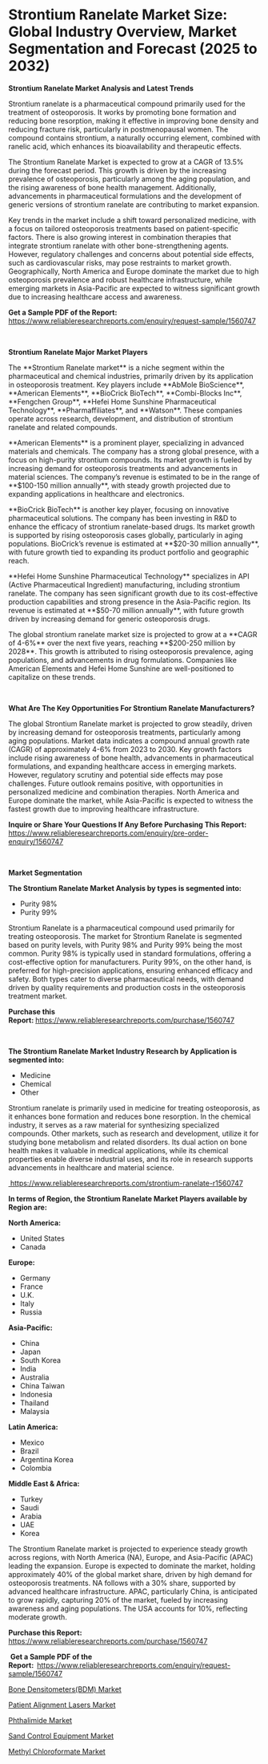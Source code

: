 <p><h1>Strontium Ranelate Market Size: Global Industry Overview, Market Segmentation and Forecast (2025 to 2032)</h1></p><p><strong>Strontium Ranelate Market Analysis and Latest Trends</strong></p>
<p><p>Strontium ranelate is a pharmaceutical compound primarily used for the treatment of osteoporosis. It works by promoting bone formation and reducing bone resorption, making it effective in improving bone density and reducing fracture risk, particularly in postmenopausal women. The compound contains strontium, a naturally occurring element, combined with ranelic acid, which enhances its bioavailability and therapeutic effects.</p><p>The Strontium Ranelate Market is expected to grow at a CAGR of 13.5% during the forecast period. This growth is driven by the increasing prevalence of osteoporosis, particularly among the aging population, and the rising awareness of bone health management. Additionally, advancements in pharmaceutical formulations and the development of generic versions of strontium ranelate are contributing to market expansion.</p><p>Key trends in the market include a shift toward personalized medicine, with a focus on tailored osteoporosis treatments based on patient-specific factors. There is also growing interest in combination therapies that integrate strontium ranelate with other bone-strengthening agents. However, regulatory challenges and concerns about potential side effects, such as cardiovascular risks, may pose restraints to market growth. Geographically, North America and Europe dominate the market due to high osteoporosis prevalence and robust healthcare infrastructure, while emerging markets in Asia-Pacific are expected to witness significant growth due to increasing healthcare access and awareness.</p></p>
<p><strong>Get a Sample PDF of the Report:&nbsp;</strong> <a href="https://www.reliableresearchreports.com/enquiry/request-sample/1560747?utm_campaign=24&utm_medium=2&utm_source=Github&utm_content=ia&utm_term=25012025&utm_id=strontium-ranelate">https://www.reliableresearchreports.com/enquiry/request-sample/1560747</a></p>
<p>&nbsp;</p>
<p><strong>Strontium Ranelate Major Market Players</strong></p>
<p><p>The **Strontium Ranelate market** is a niche segment within the pharmaceutical and chemical industries, primarily driven by its application in osteoporosis treatment. Key players include **AbMole BioScience**, **American Elements**, **BioCrick BioTech**, **Combi-Blocks Inc**, **Fengchen Group**, **Hefei Home Sunshine Pharmaceutical Technology**, **Pharmaffiliates**, and **Watson**. These companies operate across research, development, and distribution of strontium ranelate and related compounds.</p><p>**American Elements** is a prominent player, specializing in advanced materials and chemicals. The company has a strong global presence, with a focus on high-purity strontium compounds. Its market growth is fueled by increasing demand for osteoporosis treatments and advancements in material sciences. The company’s revenue is estimated to be in the range of **$100-150 million annually**, with steady growth projected due to expanding applications in healthcare and electronics.</p><p>**BioCrick BioTech** is another key player, focusing on innovative pharmaceutical solutions. The company has been investing in R&D to enhance the efficacy of strontium ranelate-based drugs. Its market growth is supported by rising osteoporosis cases globally, particularly in aging populations. BioCrick’s revenue is estimated at **$20-30 million annually**, with future growth tied to expanding its product portfolio and geographic reach.</p><p>**Hefei Home Sunshine Pharmaceutical Technology** specializes in API (Active Pharmaceutical Ingredient) manufacturing, including strontium ranelate. The company has seen significant growth due to its cost-effective production capabilities and strong presence in the Asia-Pacific region. Its revenue is estimated at **$50-70 million annually**, with future growth driven by increasing demand for generic osteoporosis drugs.</p><p>The global strontium ranelate market size is projected to grow at a **CAGR of 4-6%** over the next five years, reaching **$200-250 million by 2028**. This growth is attributed to rising osteoporosis prevalence, aging populations, and advancements in drug formulations. Companies like American Elements and Hefei Home Sunshine are well-positioned to capitalize on these trends.</p></p>
<p>&nbsp;</p>
<p><strong>What Are The Key Opportunities For Strontium Ranelate Manufacturers?</strong></p>
<p><p>The global Strontium Ranelate market is projected to grow steadily, driven by increasing demand for osteoporosis treatments, particularly among aging populations. Market data indicates a compound annual growth rate (CAGR) of approximately 4-6% from 2023 to 2030. Key growth factors include rising awareness of bone health, advancements in pharmaceutical formulations, and expanding healthcare access in emerging markets. However, regulatory scrutiny and potential side effects may pose challenges. Future outlook remains positive, with opportunities in personalized medicine and combination therapies. North America and Europe dominate the market, while Asia-Pacific is expected to witness the fastest growth due to improving healthcare infrastructure.</p></p>
<p><strong>Inquire or Share Your Questions If Any Before Purchasing This Report:</strong> <a href="https://www.reliableresearchreports.com/enquiry/pre-order-enquiry/1560747?utm_campaign=24&utm_medium=2&utm_source=Github&utm_content=ia&utm_term=25012025&utm_id=strontium-ranelate">https://www.reliableresearchreports.com/enquiry/pre-order-enquiry/1560747</a></p>
<p>&nbsp;</p>
<p><strong>Market Segmentation</strong></p>
<p><strong>The Strontium Ranelate Market Analysis by types is segmented into:</strong></p>
<p><ul><li>Purity 98%</li><li>Purity 99%</li></ul></p>
<p><p>Strontium Ranelate is a pharmaceutical compound used primarily for treating osteoporosis. The market for Strontium Ranelate is segmented based on purity levels, with Purity 98% and Purity 99% being the most common. Purity 98% is typically used in standard formulations, offering a cost-effective option for manufacturers. Purity 99%, on the other hand, is preferred for high-precision applications, ensuring enhanced efficacy and safety. Both types cater to diverse pharmaceutical needs, with demand driven by quality requirements and production costs in the osteoporosis treatment market.</p></p>
<p><strong>Purchase this Report:&nbsp;</strong><a href="https://www.reliableresearchreports.com/purchase/1560747?utm_campaign=24&utm_medium=2&utm_source=Github&utm_content=ia&utm_term=25012025&utm_id=strontium-ranelate">https://www.reliableresearchreports.com/purchase/1560747</a></p>
<p>&nbsp;</p>
<p><strong>The Strontium Ranelate Market Industry Research by Application is segmented into:</strong></p>
<p><ul><li>Medicine</li><li>Chemical</li><li>Other</li></ul></p>
<p><p>Strontium ranelate is primarily used in medicine for treating osteoporosis, as it enhances bone formation and reduces bone resorption. In the chemical industry, it serves as a raw material for synthesizing specialized compounds. Other markets, such as research and development, utilize it for studying bone metabolism and related disorders. Its dual action on bone health makes it valuable in medical applications, while its chemical properties enable diverse industrial uses, and its role in research supports advancements in healthcare and material science.</p></p>
<p><a href="https://www.reliableresearchreports.com/strontium-ranelate-r1560747?utm_campaign=24&utm_medium=2&utm_source=Github&utm_content=ia&utm_term=25012025&utm_id=strontium-ranelate">&nbsp;https://www.reliableresearchreports.com/strontium-ranelate-r1560747</a></p>
<p><strong>In terms of Region, the Strontium Ranelate Market Players available by Region are:</strong></p>
<p>
    <p> <strong> North America: </strong>
        <ul>
            <li>United States</li>
            <li>Canada</li>
        </ul>
        </p> 
    <p> <strong> Europe: </strong>
        <ul>
            <li>Germany</li>
            <li>France</li>
            <li>U.K.</li>
            <li>Italy</li>
            <li>Russia</li>
        </ul>
        </p> 
    <p> <strong> Asia-Pacific: </strong>
        <ul>
            <li>China</li>
            <li>Japan</li>
            <li>South Korea</li>
            <li>India</li>
            <li>Australia</li>
            <li>China Taiwan</li>
            <li>Indonesia</li>
            <li>Thailand</li>
            <li>Malaysia</li>
        </ul>
        </p> 
    <p> <strong> Latin America: </strong>
        <ul>
            <li>Mexico</li>
            <li>Brazil</li>
            <li>Argentina Korea</li>
            <li>Colombia</li>
        </ul>
        </p> 
    <p> <strong> Middle East & Africa: </strong>
        <ul>
            <li>Turkey</li>
            <li>Saudi</li>
            <li>Arabia</li>
            <li>UAE</li>
            <li>Korea</li>
        </ul>
    </p>
    </p>
<p><p>The Strontium Ranelate market is projected to experience steady growth across regions, with North America (NA), Europe, and Asia-Pacific (APAC) leading the expansion. Europe is expected to dominate the market, holding approximately 40% of the global market share, driven by high demand for osteoporosis treatments. NA follows with a 30% share, supported by advanced healthcare infrastructure. APAC, particularly China, is anticipated to grow rapidly, capturing 20% of the market, fueled by increasing awareness and aging populations. The USA accounts for 10%, reflecting moderate growth.</p></p>
<p><strong>Purchase this Report: </strong><a href="https://www.reliableresearchreports.com/purchase/1560747?utm_campaign=24&utm_medium=2&utm_source=Github&utm_content=ia&utm_term=25012025&utm_id=strontium-ranelate">https://www.reliableresearchreports.com/purchase/1560747</a></p>
<p>&nbsp;<strong>Get a Sample PDF of the Report:&nbsp;&nbsp;</strong><a href="https://www.reliableresearchreports.com/enquiry/request-sample/1560747?utm_campaign=24&utm_medium=2&utm_source=Github&utm_content=ia&utm_term=25012025&utm_id=strontium-ranelate">https://www.reliableresearchreports.com/enquiry/request-sample/1560747</a></p>
<p><strong></strong></p>
<p><p><a href="https://www.linkedin.com/pulse/detailed-analysis-bone-densitometersbdm-market-growth-from-1x7uf?utm_campaign=24&utm_medium=2&utm_source=Github&utm_content=ia&utm_term=25012025&utm_id=strontium-ranelate">Bone Densitometers(BDM) Market</a></p><p><a href="https://www.linkedin.com/pulse/detailed-market-study-global-patient-alignment-lasers-rrr2f?utm_campaign=24&utm_medium=2&utm_source=Github&utm_content=ia&utm_term=25012025&utm_id=strontium-ranelate">Patient Alignment Lasers Market</a></p><p><a href="https://github.com/santosh758595/Market-Research-Report-List-6/blob/main/phthalimide-market.md?utm_campaign=24&utm_medium=2&utm_source=Github&utm_content=ia&utm_term=25012025&utm_id=strontium-ranelate">Phthalimide Market</a></p><p><a href="https://www.linkedin.com/pulse/projected-131-cagr-sand-control-equipment-market-2025-2032-trend-mumcc?utm_campaign=24&utm_medium=2&utm_source=Github&utm_content=ia&utm_term=25012025&utm_id=strontium-ranelate">Sand Control Equipment Market</a></p><p><a href="https://github.com/delindacallegari68/Market-Research-Report-List-1/blob/main/methyl-chloroformate-market.md?utm_campaign=24&utm_medium=2&utm_source=Github&utm_content=ia&utm_term=25012025&utm_id=strontium-ranelate">Methyl Chloroformate Market</a></p></p>